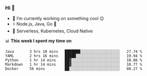 ### Hi 👋

<!--
**nodejh/nodejh** is a ✨ _special_ ✨ repository because its `README.md` (this file) appears on your GitHub profile.

Here are some ideas to get you started:

- 🔭 I’m currently working on ...
- 🌱 I’m currently learning ...
- 👯 I’m looking to collaborate on ...
- 🤔 I’m looking for help with ...
- 💬 Ask me about ...
- 📫 How to reach me: ...
- 😄 Pronouns: ...
- ⚡ Fun fact: ...
-->

- 🔭 I’m currently working on something cool :wink:
- ⚡ Node.js, Java, Go :thought_balloon:
- 🤖 Serverless, Kubernetes, Cloud Native

📊 **This week I spent my time on**

<!--START_SECTION:waka-->
```text
Java       3 hrs 10 mins   ███████░░░░░░░░░░░░░░░░░░   27.74 % 
YAML       2 hrs 16 mins   █████░░░░░░░░░░░░░░░░░░░░   19.94 % 
Python     1 hr 14 mins    ██▓░░░░░░░░░░░░░░░░░░░░░░   10.86 % 
Markdown   1 hr 14 mins    ██▓░░░░░░░░░░░░░░░░░░░░░░   10.77 % 
Docker     56 mins         ██░░░░░░░░░░░░░░░░░░░░░░░   08.27 % 
```
<!--END_SECTION:waka-->


<!--
:traffic_light: **Visitors**

![visitors](https://visitor-badge.glitch.me/badge?page_id=nodejh.nodejh)
-->
